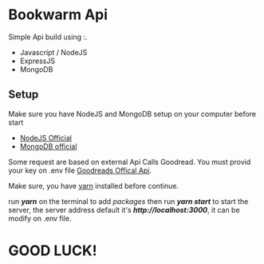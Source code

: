 # Bookwarm Api


Simple Api build using :.
* Javascript / NodeJS
* ExpressJS
* MongoDB


## Setup
Make sure you have NodeJS and MongoDB setup on your computer before start
* [NodeJS Official](https://nodejs.org/)
* [MongoDB official](https://docs.mongodb.com/)


Some request are based on external Api Calls Goodread.
You must provid your key on .env file
[Goodreads Offical Api](https://www.goodreads.com/api).


Make sure, you have [yarn](https://yarnpkg.com/) installed before continue.


run ***yarn*** on the terminal to add *packages* then run ***yarn start*** to start the server, the server address default it's ***http://localhost:3000***, it can be modify on .env file.


# GOOD LUCK!


